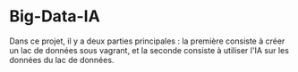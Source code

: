 # Big-Data-IA
Dans ce projet, il y a deux parties principales : la première consiste à créer un lac de données sous vagrant, et la seconde consiste à utiliser l'IA sur les données du lac de données.
